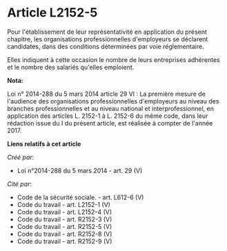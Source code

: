 # Article L2152-5

Pour l'établissement de leur représentativité en application du présent chapitre, les organisations professionnelles
d'employeurs se déclarent candidates, dans des conditions déterminées par voie réglementaire.

Elles indiquent à cette occasion le nombre de leurs entreprises adhérentes et le nombre des salariés qu'elles emploient.

**Nota:**

Loi n° 2014-288 du 5 mars 2014 article 29 VI : La première mesure de l'audience des organisations professionnelles
d'employeurs au niveau des branches professionnelles et au niveau national et interprofessionnel, en application des articles
L. 2152-1 à L. 2152-6 du même code, dans leur rédaction issue du I du présent article, est réalisée à compter de l'année
2017.

**Liens relatifs à cet article**

_Créé par_:

  - Loi n°2014-288 du 5 mars 2014 - art. 29 (V)

_Cité par_:

  - Code de la sécurité sociale. - art. L612-6 (V)
  - Code du travail - art. L2152-1 (V)
  - Code du travail - art. L2152-4 (V)
  - Code du travail - art. R2152-3 (V)
  - Code du travail - art. R2152-5 (V)
  - Code du travail - art. R2152-8 (V)
  - Code du travail - art. R2152-9 (V)
